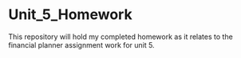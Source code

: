 # Unit_5_Homework
This repository will hold my completed homework as it relates to the financial planner assignment work for unit 5.
